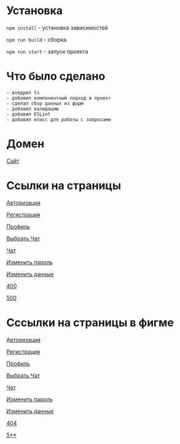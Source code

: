 # Установка

<code>npm install</code> - установка зависимостей

<code>npm run build</code> - сборка

<code>npm run start</code> - запуск проекта

# Что было сделано 
    - внедрил ts  
    - добавил компонентный подход в проект 
    - cделал сбор данных из форм
    - добавил валидацию 
    - добавил ESLint
    - добавил класс для работы с запросами
    
# Домен

[Сайт](https://akopyants-chat.netlify.app/)

# Ссылки на страницы

[Авторизация](https://akopyants-chat.netlify.app/#login)

[Регистрация](https://akopyants-chat.netlify.app/#sign-in)

[Профиль](https://akopyants-chat.netlify.app/#profile)

[Выбрать Чат](https://akopyants-chat.netlify.app/#choose-chat)

[Чат](https://akopyants-chat.netlify.app/#chat)

[Изменить пароль](https://akopyants-chat.netlify.app/#change-password)

[Изменить данные](https://akopyants-chat.netlify.app/#change-settings)

[400](https://akopyants-chat.netlify.app/#not-found)

[500](https://akopyants-chat.netlify.app/#error-page)

# Cссылки на страницы в фигме

[Авторизация](https://www.figma.com/file/xpJY2gaqLFcgd0H1LbtUci/Untitled?type=design&node-id=25-20&mode=design&t=akUoru5DjIE8lYtc-4)

[Регистрация](https://www.figma.com/file/xpJY2gaqLFcgd0H1LbtUci/Untitled?type=design&node-id=27-63&mode=design&t=akUoru5DjIE8lYtc-11)

[Профиль](https://www.figma.com/file/xpJY2gaqLFcgd0H1LbtUci/Untitled?type=design&node-id=39-399&mode=design&t=akUoru5DjIE8lYtc-11)

[Выбрать Чат](https://www.figma.com/file/xpJY2gaqLFcgd0H1LbtUci/Untitled?type=design&node-id=32-147&mode=design&t=akUoru5DjIE8lYtc-11)

[Чат](https://www.figma.com/file/xpJY2gaqLFcgd0H1LbtUci/Untitled?type=design&node-id=38-216&mode=design&t=akUoru5DjIE8lYtc-11)

[Изменить пароль](https://www.figma.com/file/xpJY2gaqLFcgd0H1LbtUci/Untitled?type=design&node-id=43-484&mode=design&t=akUoru5DjIE8lYtc-11)

[Изменить данные](https://www.figma.com/file/xpJY2gaqLFcgd0H1LbtUci/Untitled?type=design&node-id=43-549&mode=design&t=akUoru5DjIE8lYtc-11)

[404](https://www.figma.com/file/xpJY2gaqLFcgd0H1LbtUci/Untitled?type=design&node-id=43-592&mode=design&t=akUoru5DjIE8lYtc-11)

[5\*\*](https://www.figma.com/file/xpJY2gaqLFcgd0H1LbtUci/Untitled?type=design&node-id=48-596&mode=design&t=akUoru5DjIE8lYtc-11)
